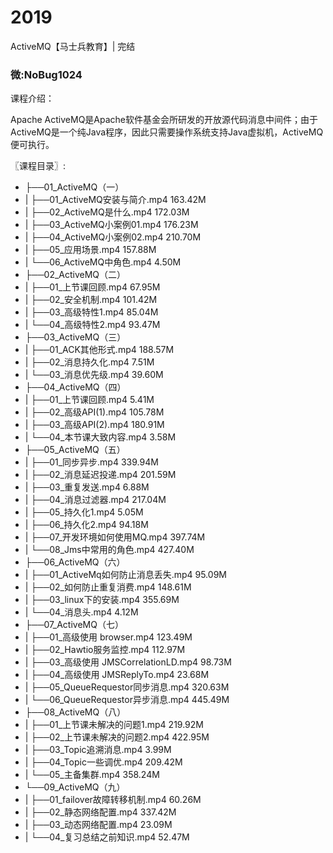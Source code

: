 # 2019
ActiveMQ【马士兵教育】| 完结
### 微:NoBug1024 


课程介绍：

Apache ActiveMQ是Apache软件基金会所研发的开放源代码消息中间件；由于ActiveMQ是一个纯Java程序，因此只需要操作系统支持Java虚拟机，ActiveMQ便可执行。


〖课程目录〗:

- ├──01_ActiveMQ（一）  
- |   ├──01_ActiveMQ安装与简介.mp4  163.42M
- |   ├──02_ActiveMQ是什么.mp4  172.03M
- |   ├──03_ActiveMQ小案例01.mp4  176.23M
- |   ├──04_ActiveMQ小案例02.mp4  210.70M
- |   ├──05_应用场景.mp4  157.88M
- |   └──06_ActiveMQ中角色.mp4  4.50M
- ├──02_ActiveMQ（二）  
- |   ├──01_上节课回顾.mp4  67.95M
- |   ├──02_安全机制.mp4  101.42M
- |   ├──03_高级特性1.mp4  85.04M
- |   └──04_高级特性2.mp4  93.47M
- ├──03_ActiveMQ（三）  
- |   ├──01_ACK其他形式.mp4  188.57M
- |   ├──02_消息持久化.mp4  7.51M
- |   └──03_消息优先级.mp4  39.60M
- ├──04_ActiveMQ（四）  
- |   ├──01_上节课回顾.mp4  5.41M
- |   ├──02_高级API(1).mp4  105.78M
- |   ├──03_高级API(2).mp4  180.91M
- |   └──04_本节课大致内容.mp4  3.58M
- ├──05_ActiveMQ（五）  
- |   ├──01_同步异步.mp4  339.94M
- |   ├──02_消息延迟投递.mp4  201.59M
- |   ├──03_重复发送.mp4  6.88M
- |   ├──04_消息过滤器.mp4  217.04M
- |   ├──05_持久化1.mp4  5.05M
- |   ├──06_持久化2.mp4  94.18M
- |   ├──07_开发环境如何使用MQ.mp4  397.74M
- |   └──08_Jms中常用的角色.mp4  427.40M
- ├──06_ActiveMQ（六）  
- |   ├──01_ActiveMq如何防止消息丢失.mp4  95.09M
- |   ├──02_如何防止重复消费.mp4  148.61M
- |   ├──03_linux下的安装.mp4  355.69M
- |   └──04_消息头.mp4  4.12M
- ├──07_ActiveMQ（七）  
- |   ├──01_高级使用 browser.mp4  123.49M
- |   ├──02_Hawtio服务监控.mp4  112.97M
- |   ├──03_高级使用 JMSCorrelationLD.mp4  98.73M
- |   ├──04_高级使用 JMSReplyTo.mp4  23.68M
- |   ├──05_QueueRequestor同步消息.mp4  320.63M
- |   └──06_QueueRequestor异步消息.mp4  445.49M
- ├──08_ActiveMQ（八）  
- |   ├──01_上节课未解决的问题1.mp4  219.92M
- |   ├──02_上节课未解决的问题2.mp4  422.95M
- |   ├──03_Topic追溯消息.mp4  3.99M
- |   ├──04_Topic一些调优.mp4  209.42M
- |   └──05_主备集群.mp4  358.24M
- └──09_ActiveMQ（九）  
- |   ├──01_failover故障转移机制.mp4  60.26M
- |   ├──02_静态网络配置.mp4  337.42M
- |   ├──03_动态网络配置.mp4  23.09M
- |   └──04_复习总结之前知识.mp4  52.47M
